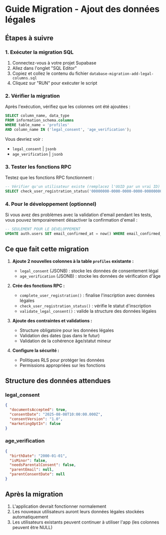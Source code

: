 # Guide Migration - Ajout des données légales

## Étapes à suivre

### 1. Exécuter la migration SQL

1. Connectez-vous à votre projet Supabase
2. Allez dans l'onglet "SQL Editor"
3. Copiez et collez le contenu du fichier `database-migration-add-legal-columns.sql`
4. Cliquez sur "RUN" pour exécuter le script

### 2. Vérifier la migration

Après l'exécution, vérifiez que les colonnes ont été ajoutées :

```sql
SELECT column_name, data_type 
FROM information_schema.columns 
WHERE table_name = 'profiles' 
AND column_name IN ('legal_consent', 'age_verification');
```

Vous devriez voir :
- `legal_consent` | `jsonb`
- `age_verification` | `jsonb`

### 3. Tester les fonctions RPC

Testez que les fonctions RPC fonctionnent :

```sql
-- Vérifier qu'un utilisateur existe (remplacez l'UUID par un vrai ID)
SELECT check_user_registration_status('00000000-0000-0000-0000-000000000000');
```

### 4. Pour le développement (optionnel)

Si vous avez des problèmes avec la validation d'email pendant les tests, vous pouvez temporairement désactiver la confirmation d'email :

```sql
-- SEULEMENT POUR LE DÉVELOPPEMENT
UPDATE auth.users SET email_confirmed_at = now() WHERE email_confirmed_at IS NULL;
```

## Ce que fait cette migration

1. **Ajoute 2 nouvelles colonnes à la table `profiles` existante :**
   - `legal_consent` (JSONB) : stocke les données de consentement légal
   - `age_verification` (JSONB) : stocke les données de vérification d'âge

2. **Crée des fonctions RPC :**
   - `complete_user_registration()` : finalise l'inscription avec données légales
   - `check_user_registration_status()` : vérifie le statut d'inscription
   - `validate_legal_consent()` : valide la structure des données légales

3. **Ajoute des contraintes et validations :**
   - Structure obligatoire pour les données légales
   - Validation des dates (pas dans le futur)
   - Validation de la cohérence âge/statut mineur

4. **Configure la sécurité :**
   - Politiques RLS pour protéger les données
   - Permissions appropriées sur les fonctions

## Structure des données attendues

### legal_consent
```json
{
  "documentsAccepted": true,
  "consentDate": "2025-08-08T10:00:00.000Z",
  "consentVersion": "1.0",
  "marketingOptIn": false
}
```

### age_verification
```json
{
  "birthDate": "2000-01-01",
  "isMinor": false,
  "needsParentalConsent": false,
  "parentEmail": null,
  "parentConsentDate": null
}
```

## Après la migration

1. L'application devrait fonctionner normalement
2. Les nouveaux utilisateurs auront leurs données légales stockées automatiquement
3. Les utilisateurs existants peuvent continuer à utiliser l'app (les colonnes peuvent être NULL)
